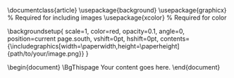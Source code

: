 \documentclass{article}
\usepackage{background}
\usepackage{graphicx} % Required for including images
\usepackage{xcolor} % Required for color

\backgroundsetup{
  scale=1,
  color=red,
  opacity=0.1,
  angle=0,
  position=current page.south,
  vshift=0pt,
  hshift=0pt,
  contents={\includegraphics[width=\paperwidth,height=\paperheight]{path/to/your/image.png}}
}

\begin{document}
\BgThispage
Your content goes here.
\end{document}
